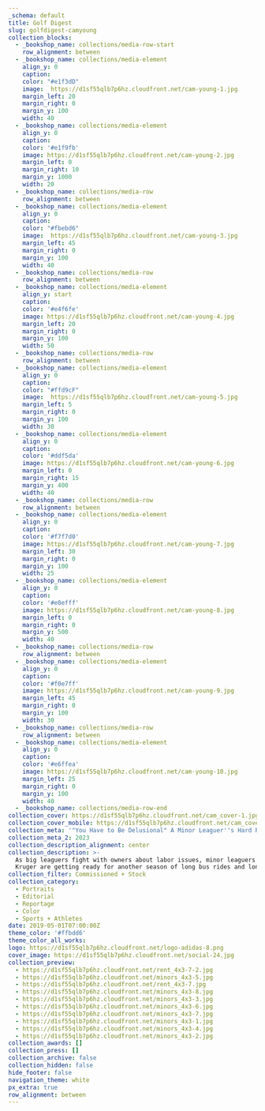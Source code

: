 ```yaml
---
_schema: default
title: Golf Digest
slug: golfdigest-camyoung
collection_blocks:
  - _bookshop_name: collections/media-row-start
    row_alignment: between
  - _bookshop_name: collections/media-element
    align_y: 0
    caption:
    color: "#e1f3dD"
    image:  https://d1sf55qlb7p6hz.cloudfront.net/cam-young-1.jpg
    margin_left: 20
    margin_right: 0
    margin_y: 100
    width: 40
  - _bookshop_name: collections/media-element
    align_y: 0
    caption:
    color: '#e1f9fb'
    image: https://d1sf55qlb7p6hz.cloudfront.net/cam-young-2.jpg
    margin_left: 0
    margin_right: 10
    margin_y: 1000
    width: 20
  - _bookshop_name: collections/media-row
    row_alignment: between
  - _bookshop_name: collections/media-element
    align_y: 0
    caption:
    color: "#fbebd6"
    image:  https://d1sf55qlb7p6hz.cloudfront.net/cam-young-3.jpg
    margin_left: 45
    margin_right: 0
    margin_y: 100
    width: 40
  - _bookshop_name: collections/media-row
    row_alignment: between
  - _bookshop_name: collections/media-element
    align_y: start
    caption:
    color: '#e4f6fe'
    image: https://d1sf55qlb7p6hz.cloudfront.net/cam-young-4.jpg
    margin_left: 20
    margin_right: 0
    margin_y: 100
    width: 50
  - _bookshop_name: collections/media-row
    row_alignment: between
  - _bookshop_name: collections/media-element
    align_y: 0
    caption:
    color: "#ffd9cF"
    image:  https://d1sf55qlb7p6hz.cloudfront.net/cam-young-5.jpg
    margin_left: 5
    margin_right: 0
    margin_y: 100
    width: 30
  - _bookshop_name: collections/media-element
    align_y: 0
    caption:
    color: '#ddf5da'
    image: https://d1sf55qlb7p6hz.cloudfront.net/cam-young-6.jpg
    margin_left: 0
    margin_right: 15
    margin_y: 400
    width: 40
  - _bookshop_name: collections/media-row
    row_alignment: between
  - _bookshop_name: collections/media-element
    align_y: 0
    caption:
    color: '#f7f7d0'
    image: https://d1sf55qlb7p6hz.cloudfront.net/cam-young-7.jpg
    margin_left: 30
    margin_right: 0
    margin_y: 100
    width: 25
  - _bookshop_name: collections/media-element
    align_y: 0
    caption:
    color: '#e0efff'
    image: https://d1sf55qlb7p6hz.cloudfront.net/cam-young-8.jpg
    margin_left: 0
    margin_right: 0
    margin_y: 500
    width: 40
  - _bookshop_name: collections/media-row
    row_alignment: between
  - _bookshop_name: collections/media-element
    align_y: 0
    caption:
    color: '#f0e7ff'
    image: https://d1sf55qlb7p6hz.cloudfront.net/cam-young-9.jpg
    margin_left: 45
    margin_right: 0
    margin_y: 100
    width: 30
  - _bookshop_name: collections/media-row
    row_alignment: between
  - _bookshop_name: collections/media-element
    align_y: 0
    caption:
    color: '#e6ffea'
    image: https://d1sf55qlb7p6hz.cloudfront.net/cam-young-10.jpg
    margin_left: 25
    margin_right: 0
    margin_y: 100
    width: 40
  - _bookshop_name: collections/media-row-end
collection_cover: https://d1sf55qlb7p6hz.cloudfront.net/cam_cover-1.jpg
collection_cover_mobile: https://d1sf55qlb7p6hz.cloudfront.net/cam_cover-vert-1.jpg
collection_meta: '"You Have to Be Delusional" A Minor Leaguer''s Hard Road to the Bigs'
collection_meta_2: 2023
collection_description_alignment: center
collection_description: >-
  As big leaguers fight with owners about labor issues, minor leaguers like Jack
  Kruger are getting ready for another season of long bus rides and longer odds.
collection_filter: Commissioned + Stock
collection_category:
  - Portraits
  - Editorial
  - Reportage
  - Color
  - Sports + Athletes
date: 2019-05-01T07:00:00Z
theme_color: '#ffbdd6'
theme_color_all_works:
logo: https://d1sf55qlb7p6hz.cloudfront.net/logo-adidas-8.png
cover_image: https://d1sf55qlb7p6hz.cloudfront.net/social-24.jpg
collection_preview:
  - https://d1sf55qlb7p6hz.cloudfront.net/rent_4x3-7-2.jpg
  - https://d1sf55qlb7p6hz.cloudfront.net/minors_4x3-5.jpg
  - https://d1sf55qlb7p6hz.cloudfront.net/rent_4x3-7.jpg
  - https://d1sf55qlb7p6hz.cloudfront.net/minors_4x3-8.jpg
  - https://d1sf55qlb7p6hz.cloudfront.net/minors_4x3-3.jpg
  - https://d1sf55qlb7p6hz.cloudfront.net/minors_4x3-6.jpg
  - https://d1sf55qlb7p6hz.cloudfront.net/minors_4x3-7.jpg
  - https://d1sf55qlb7p6hz.cloudfront.net/minors_4x3-1.jpg
  - https://d1sf55qlb7p6hz.cloudfront.net/minors_4x3-4.jpg
  - https://d1sf55qlb7p6hz.cloudfront.net/minors_4x3-2.jpg
collection_awards: []
collection_press: []
collection_archive: false
collection_hidden: false
hide_footer: false
navigation_theme: white
px_extra: true
row_alignment: between
---
```

